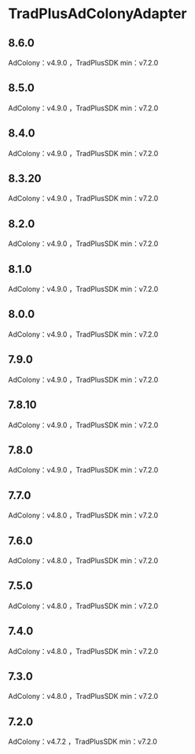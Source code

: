 # TradPlusAdColonyAdapter

## 8.6.0

AdColony：v4.9.0 ，TradPlusSDK min：v7.2.0

## 8.5.0

AdColony：v4.9.0 ，TradPlusSDK min：v7.2.0

## 8.4.0

AdColony：v4.9.0 ，TradPlusSDK min：v7.2.0

## 8.3.20

AdColony：v4.9.0 ，TradPlusSDK min：v7.2.0

## 8.2.0

AdColony：v4.9.0 ，TradPlusSDK min：v7.2.0

## 8.1.0

AdColony：v4.9.0 ，TradPlusSDK min：v7.2.0

## 8.0.0

AdColony：v4.9.0 ，TradPlusSDK min：v7.2.0

## 7.9.0

AdColony：v4.9.0 ，TradPlusSDK min：v7.2.0

## 7.8.10

AdColony：v4.9.0 ，TradPlusSDK min：v7.2.0

## 7.8.0

AdColony：v4.9.0 ，TradPlusSDK min：v7.2.0

## 7.7.0

AdColony：v4.8.0 ，TradPlusSDK min：v7.2.0

## 7.6.0

AdColony：v4.8.0 ，TradPlusSDK min：v7.2.0

## 7.5.0

AdColony：v4.8.0 ，TradPlusSDK min：v7.2.0

## 7.4.0

AdColony：v4.8.0 ，TradPlusSDK min：v7.2.0

## 7.3.0

AdColony：v4.8.0 ，TradPlusSDK min：v7.2.0

## 7.2.0

AdColony：v4.7.2 ，TradPlusSDK min：v7.2.0